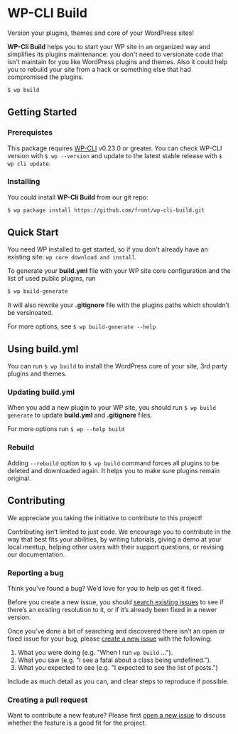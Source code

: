 WP-CLI Build
==================

Version your plugins, themes and core of your WordPress sites! 

**WP-Cli Build** helps you to start your WP site in an organized way and simplifies its plugins maintenance: you don't need to versionate code that isn't maintain for you like WordPress plugins and themes. Also it could help you to rebuild your site from a hack or something else that had compromised the plugins. 
```sh
$ wp build
```

## Getting Started
### Prerequistes
This package requires [WP-CLI](https://make.wordpress.org/cli/handbook/installing/) v0.23.0 or greater. You can check WP-CLI version with `$ wp --version` and update to the latest stable release with `$ wp cli update`. 

### Installing
You could install **WP-Cli Build** from our git repo:
```sh
$ wp package install https://github.com/front/wp-cli-build.git
```

## Quick Start
You need WP installed to get started, so if you don't already have an existing site: `wp core download and install`.

To generate your **build.yml** file with your WP site core configuration and the list of used public plugins, run
```sh
$ wp build-generate
```
It will also rewrite your **.gitignore** file with the plugins paths which shouldn’t be versinoated. 

For more options, see `$ wp build-generate --help`

## Using build.yml
You can run `$ wp build` to install the WordPress core of your site, 3rd party plugins and themes.

### Updating build.yml
When you add a new plugin to your WP site, you should run `$ wp build generate` to update **build.yml** and **.gitignore** files.

For more options run `$ wp --help build`

### Rebuild
Adding `--rebuild` option to `$ wp build` command forces all plugins to be deleted and downloaded again. It helps you to make sure plugins remain original.  

## Contributing
We appreciate you taking the initiative to contribute to this project!

Contributing isn’t limited to just code. We encourage you to contribute in the way that best fits your abilities, by writing tutorials, giving a demo at your local meetup, helping other users with their support questions, or revising our documentation.

### Reporting a bug

Think you’ve found a bug? We’d love for you to help us get it fixed.

Before you create a new issue, you should [search existing issues](https://github.com/front/wp-cli-build/issues?q=label%3Abug%20) to see if there’s an existing resolution to it, or if it’s already been fixed in a newer version.

Once you’ve done a bit of searching and discovered there isn’t an open or fixed issue for your bug, please [create a new issue](https://github.com/front/wp-cli-build/issues/new) with the following:

1. What you were doing (e.g. "When I run `wp build` ...").
2. What you saw (e.g. "I see a fatal about a class being undefined.").
3. What you expected to see (e.g. "I expected to see the list of posts.")

Include as much detail as you can, and clear steps to reproduce if possible.

### Creating a pull request

Want to contribute a new feature? Please first [open a new issue](https://github.com/front/wp-cli-build/issues/new) to discuss whether the feature is a good fit for the project.
